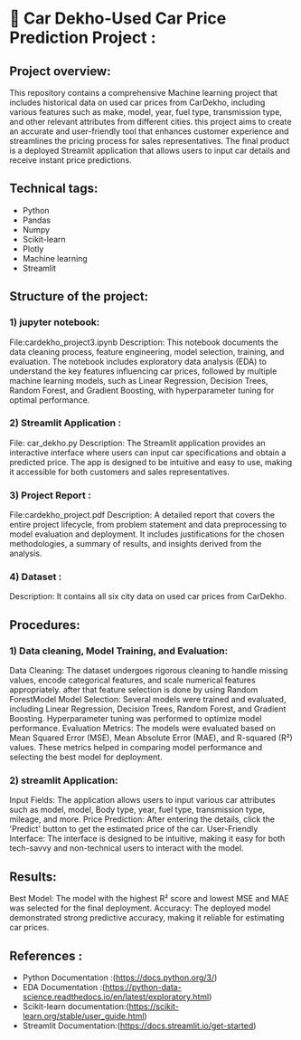 # 🚙 Car Dekho-Used Car Price Prediction Project :

## Project overview:
This repository contains a comprehensive Machine learning project that includes historical data on used car prices from CarDekho, including various features such as make, model, year, fuel type, transmission type, and other relevant attributes from different cities. 
this project aims to create an accurate and user-friendly tool that enhances customer experience and streamlines the pricing process for sales representatives. The final product is a deployed Streamlit application that allows users to input car details and receive instant price predictions.
## Technical tags:
* Python
* Pandas
* Numpy
* Scikit-learn
* Plotly
* Machine learning
* Streamlit

## Structure of the project:
### 1) jupyter notebook:
File:cardekho_project3.ipynb
Description: This notebook documents the data cleaning process, feature engineering, model selection, training, and evaluation. The notebook includes exploratory data analysis (EDA) to understand the key features influencing car prices, followed by multiple machine learning models, such as Linear Regression, Decision Trees, Random Forest, and Gradient Boosting, with hyperparameter tuning for optimal performance.
### 2) Streamlit Application :
File: car_dekho.py
Description: The Streamlit application provides an interactive interface where users can input car specifications and obtain a predicted price. The app is designed to be intuitive and easy to use, making it accessible for both customers and sales representatives.
### 3) Project Report :
File:cardekho_project.pdf
Description: A detailed report that covers the entire project lifecycle, from problem statement and data preprocessing to model evaluation and deployment. It includes justifications for the chosen methodologies, a summary of results, and insights derived from the analysis.
### 4) Dataset : 
Description: It contains all six city data on used car prices from CarDekho. 
## Procedures:

### 1) Data cleaning, Model Training, and Evaluation:
Data Cleaning: The dataset undergoes rigorous cleaning to handle missing values, encode categorical features, and scale numerical features appropriately. after that feature selection is done by using Random ForestModel
Model Selection: Several models were trained and evaluated, including Linear Regression, Decision Trees, Random Forest, and Gradient Boosting. Hyperparameter tuning was performed to optimize model performance.
Evaluation Metrics: The models were evaluated based on Mean Squared Error (MSE), Mean Absolute Error (MAE), and R-squared (R²) values. These metrics helped in comparing model performance and selecting the best model for deployment.

### 2) streamlit Application:
Input Fields: The application allows users to input various car attributes such as  model, model, Body type, year, fuel type, transmission type, mileage, and more.
Price Prediction: After entering the details, click the 'Predict' button to get the estimated price of the car.
User-Friendly Interface: The interface is designed to be intuitive, making it easy for both tech-savvy and non-technical users to interact with the model.

## Results:
Best Model: The model with the highest R² score and lowest MSE and MAE was selected for the final deployment.
Accuracy: The deployed model demonstrated strong predictive accuracy, making it reliable for estimating car prices.

## References :
* Python Documentation :(https://docs.python.org/3/)
* EDA Documentation :(https://python-data-science.readthedocs.io/en/latest/exploratory.html)
* Scikit-learn documentation:(https://scikit-learn.org/stable/user_guide.html)
* Streamlit Documentation:(https://docs.streamlit.io/get-started)

